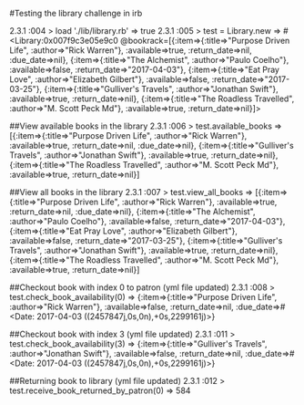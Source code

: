 #Testing the library challenge in irb

2.3.1 :004 > load './lib/library.rb'
 => true
2.3.1 :005 > test = Library.new
 => #<Library:0x007f9c3e05e9c0 @bookrack=[{:item=>{:title=>"Purpose Driven Life", :author=>"Rick Warren"}, :available=>true, :return_date=>nil, :due_date=>nil}, {:item=>{:title=>"The Alchemist", :author=>"Paulo Coelho"}, :available=>false, :return_date=>"2017-04-03"}, {:item=>{:title=>"Eat Pray Love", :author=>"Elizabeth Gilbert"}, :available=>false, :return_date=>"2017-03-25"}, {:item=>{:title=>"Gulliver's Travels", :author=>"Jonathan Swift"}, :available=>true, :return_date=>nil}, {:item=>{:title=>"The Roadless Travelled", :author=>"M. Scott Peck Md"}, :available=>true, :return_date=>nil}]>

##View available books in the library
2.3.1 :006 > test.available_books
 => [{:item=>{:title=>"Purpose Driven Life", :author=>"Rick Warren"}, :available=>true, :return_date=>nil, :due_date=>nil}, {:item=>{:title=>"Gulliver's Travels", :author=>"Jonathan Swift"}, :available=>true, :return_date=>nil}, {:item=>{:title=>"The Roadless Travelled", :author=>"M. Scott Peck Md"}, :available=>true, :return_date=>nil}]

##View all books in the library
2.3.1 :007 > test.view_all_books
 => [{:item=>{:title=>"Purpose Driven Life", :author=>"Rick Warren"}, :available=>true, :return_date=>nil, :due_date=>nil}, {:item=>{:title=>"The Alchemist", :author=>"Paulo Coelho"}, :available=>false, :return_date=>"2017-04-03"}, {:item=>{:title=>"Eat Pray Love", :author=>"Elizabeth Gilbert"}, :available=>false, :return_date=>"2017-03-25"}, {:item=>{:title=>"Gulliver's Travels", :author=>"Jonathan Swift"}, :available=>true, :return_date=>nil}, {:item=>{:title=>"The Roadless Travelled", :author=>"M. Scott Peck Md"}, :available=>true, :return_date=>nil}]

##Checkout book with index 0 to patron (yml file updated)
2.3.1 :008 > test.check_book_availability(0)
 => {:item=>{:title=>"Purpose Driven Life", :author=>"Rick Warren"}, :available=>false, :return_date=>nil, :due_date=>#<Date: 2017-04-03 ((2457847j,0s,0n),+0s,2299161j)>}

##Checkout book with index 3 (yml file updated)
2.3.1 :011 > test.check_book_availability(3)
 => {:item=>{:title=>"Gulliver's Travels", :author=>"Jonathan Swift"}, :available=>false, :return_date=>nil, :due_date=>#<Date: 2017-04-03 ((2457847j,0s,0n),+0s,2299161j)>}

##Returning book to library (yml file updated)
2.3.1 :012 > test.receive_book_returned_by_patron(0)
 => 584
